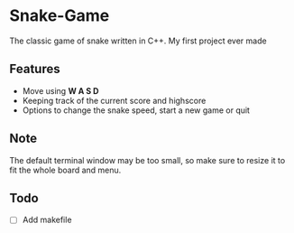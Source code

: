 # Snake-Game
 The classic game of snake written in C++. My first project ever made
## Features
- Move using **W A S D**
- Keeping track of the current score and highscore
- Options to change the snake speed, start a new game or quit
## Note
 The default terminal window may be too small, so make sure to resize it to fit the whole board and menu.
## Todo
- [ ]  Add makefile
